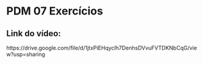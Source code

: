 <h1>PDM 07 Exercícios</h1>

## Link do vídeo:
<p>https://drive.google.com/file/d/1jtxPiEHqyclh7DenhsDVvuFVTDKNbCqG/view?usp=sharing</p>
